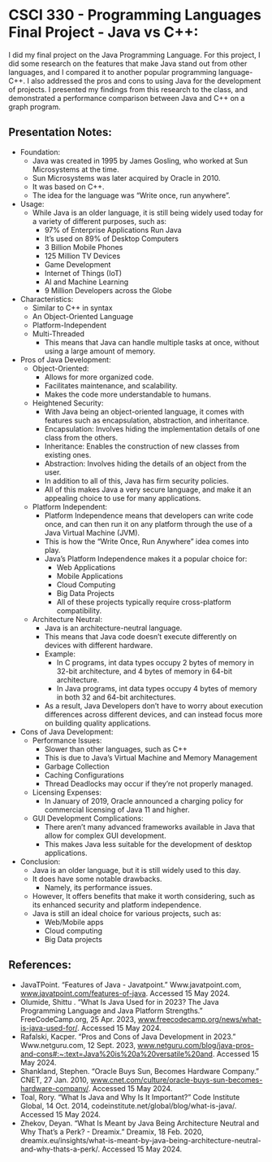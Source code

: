# CSCI 330 - Programming Languages Final Project - Java vs C++:
I did my final project on the Java Programming Language. For this project, I did some research on the features that make Java stand out from other languages, and I compared it to another popular programming language- C++. I also addressed the pros and cons to using Java for the development of projects. I presented my findings from this research to the class, and demonstrated a performance comparison between Java and C++ on a graph program.

## Presentation Notes:

- Foundation:
    - Java was created in 1995 by James Gosling, who worked at Sun Microsystems at the time.
    - Sun Microsystems was later acquired by Oracle in 2010.
    - It was based on C++.
    - The idea for the language was “Write once, run anywhere”.
- Usage:
    - While Java is an older language, it is still being widely used today for a variety of different purposes, such as:
        - 97% of Enterprise Applications Run Java
        - It’s used on 89% of Desktop Computers
        - 3 Billion Mobile Phones
        - 125 Million TV Devices
        - Game Development
        - Internet of Things (IoT)
        - AI and Machine Learning
        - 9 Million Developers across the Globe
- Characteristics:
    - Similar to C++ in syntax
    - An Object-Oriented Language
    - Platform-Independent
    - Multi-Threaded
        - This means that Java can handle multiple tasks at once, without using a large amount of memory.
- Pros of Java Development:
    - Object-Oriented:
        - Allows for more organized code.
        - Facilitates maintenance, and scalability.
        - Makes the code more understandable to humans.
    - Heightened Security:
        - With Java being an object-oriented language, it comes with features such as encapsulation, abstraction, and inheritance.
        - Encapsulation: Involves hiding the implementation details of one class from the others.
        - Inheritance: Enables the construction of new classes from existing ones.
        - Abstraction: Involves hiding the details of an object from the user.
        - In addition to all of this, Java has firm security policies.
        - All of this makes Java a very secure language, and make it an appealing choice to use for many applications.
    - Platform Independent:
        - Platform Independence means that developers can write code once, and can then run it on any platform through the use of a Java Virtual Machine (JVM).
        - This is how the “Write Once, Run Anywhere” idea comes into play.
        - Java’s Platform Independence makes it a popular choice for:
            - Web Applications
            - Mobile Applications
            - Cloud Computing
            - Big Data Projects
            - All of these projects typically require cross-platform compatibility.
    - Architecture Neutral:
        - Java is an architecture-neutral language.
        - This means that Java code doesn’t execute differently on devices with different hardware.
        - Example:
            - In C programs, int data types occupy 2 bytes of memory in 32-bit architecture, and 4 bytes of memory in 64-bit architecture.
            - In Java programs, int data types occupy 4 bytes of memory in both 32 and 64-bit architectures.
        - As a result, Java Developers don’t have to worry about execution differences across different devices, and can instead focus more on building quality applications.
- Cons of Java Development:
    - Performance Issues:
        - Slower than other languages, such as C++
        - This is due to Java’s Virtual Machine and Memory Management
        - Garbage Collection
        - Caching Configurations
        - Thread Deadlocks may occur if they’re not properly managed.
    - Licensing Expenses:
        - In January of 2019, Oracle announced a charging policy for commercial licensing of Java 11 and higher.
    - GUI Development Complications:
        - There aren’t many advanced frameworks available in Java that allow for complex GUI development.
        - This makes Java less suitable for the development of desktop applications.
- Conclusion:
    - Java is an older language, but it is still widely used to this day.
    - It does have some notable drawbacks.
        - Namely, its performance issues.
    - However, It offers benefits that make it worth considering, such as its enhanced security and platform independence.
    - Java is still an ideal choice for various projects, such as:
        - Web/Mobile apps
        - Cloud computing
        - Big Data projects

## References:
- JavaTPoint. “Features of Java - Javatpoint.” Www.javatpoint.com, www.javatpoint.com/features-of-java. Accessed 15 May 2024.
- Olumide, Shittu . “What Is Java Used for in 2023? The Java Programming Language and Java Platform Strengths.” FreeCodeCamp.org, 25 Apr. 2023, www.freecodecamp.org/news/what-is-java-used-for/. Accessed 15 May 2024.
- Rafalski, Kacper. “Pros and Cons of Java Development in 2023.” Www.netguru.com, 12 Sept. 2023, www.netguru.com/blog/java-pros-and-cons#:~:text=Java%20is%20a%20versatile%20and. Accessed 15 May 2024.
- Shankland, Stephen. “Oracle Buys Sun, Becomes Hardware Company.” CNET, 27 Jan. 2010, www.cnet.com/culture/oracle-buys-sun-becomes-hardware-company/. Accessed 15 May 2024.
- Toal, Rory. “What Is Java and Why Is It Important?” Code Institute Global, 14 Oct. 2014, codeinstitute.net/global/blog/what-is-java/. Accessed 15 May 2024.
- Zhekov, Deyan. “What Is Meant by Java Being Architecture Neutral and Why That’s a Perk? - Dreamix.” Dreamix, 18 Feb. 2020, dreamix.eu/insights/what-is-meant-by-java-being-architecture-neutral-and-why-thats-a-perk/. Accessed 15 May 2024.